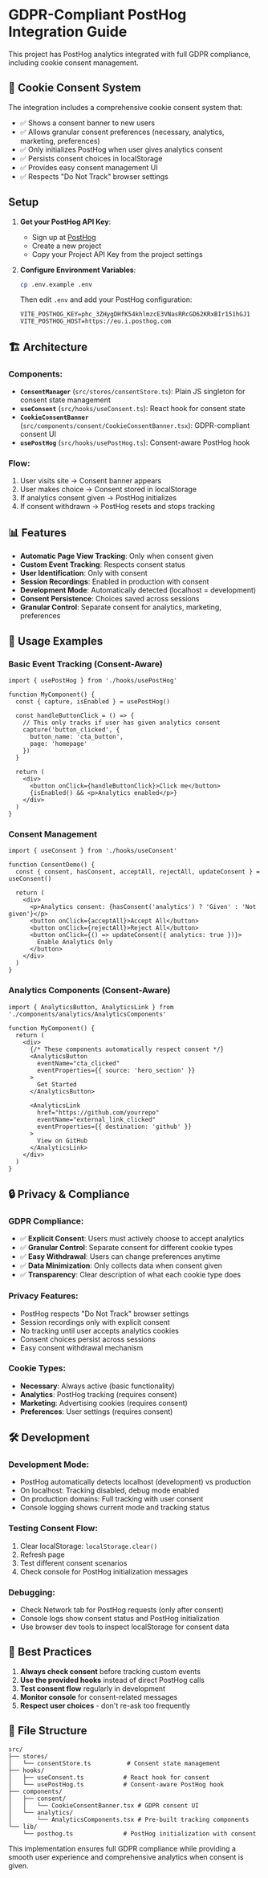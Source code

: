 # GDPR-Compliant PostHog Integration Guide

This project has PostHog analytics integrated with full GDPR compliance, including cookie consent management.

## 🍪 Cookie Consent System

The integration includes a comprehensive cookie consent system that:
- ✅ Shows a consent banner to new users
- ✅ Allows granular consent preferences (necessary, analytics, marketing, preferences)
- ✅ Only initializes PostHog when user gives analytics consent
- ✅ Persists consent choices in localStorage
- ✅ Provides easy consent management UI
- ✅ Respects "Do Not Track" browser settings

## Setup

1. **Get your PostHog API Key**:
   - Sign up at [PostHog](https://posthog.com/)
   - Create a new project
   - Copy your Project API Key from the project settings

2. **Configure Environment Variables**:
   ```bash
   cp .env.example .env
   ```
   
   Then edit `.env` and add your PostHog configuration:
   ```env
   VITE_POSTHOG_KEY=phc_3ZHygDHfK54khlmzcE3VNasRRcGD62KRxBIr151hGJ1
   VITE_POSTHOG_HOST=https://eu.i.posthog.com
   ```

## 🏗️ Architecture

### Components:
- **`ConsentManager`** (`src/stores/consentStore.ts`): Plain JS singleton for consent state management
- **`useConsent`** (`src/hooks/useConsent.ts`): React hook for consent state
- **`CookieConsentBanner`** (`src/components/consent/CookieConsentBanner.tsx`): GDPR-compliant consent UI
- **`usePostHog`** (`src/hooks/usePostHog.ts`): Consent-aware PostHog hook

### Flow:
1. User visits site → Consent banner appears
2. User makes choice → Consent stored in localStorage
3. If analytics consent given → PostHog initializes
4. If consent withdrawn → PostHog resets and stops tracking

## 📊 Features

- **Automatic Page View Tracking**: Only when consent given
- **Custom Event Tracking**: Respects consent status
- **User Identification**: Only with consent
- **Session Recordings**: Enabled in production with consent
- **Development Mode**: Automatically detected (localhost = development)
- **Consent Persistence**: Choices saved across sessions
- **Granular Control**: Separate consent for analytics, marketing, preferences

## 🚀 Usage Examples

### Basic Event Tracking (Consent-Aware)
```tsx
import { usePostHog } from './hooks/usePostHog'

function MyComponent() {
  const { capture, isEnabled } = usePostHog()
  
  const handleButtonClick = () => {
    // This only tracks if user has given analytics consent
    capture('button_clicked', {
      button_name: 'cta_button',
      page: 'homepage'
    })
  }
  
  return (
    <div>
      <button onClick={handleButtonClick}>Click me</button>
      {isEnabled() && <p>Analytics enabled</p>}
    </div>
  )
}
```

### Consent Management
```tsx
import { useConsent } from './hooks/useConsent'

function ConsentDemo() {
  const { consent, hasConsent, acceptAll, rejectAll, updateConsent } = useConsent()
  
  return (
    <div>
      <p>Analytics consent: {hasConsent('analytics') ? 'Given' : 'Not given'}</p>
      <button onClick={acceptAll}>Accept All</button>
      <button onClick={rejectAll}>Reject All</button>
      <button onClick={() => updateConsent({ analytics: true })}>
        Enable Analytics Only
      </button>
    </div>
  )
}
```

### Analytics Components (Consent-Aware)
```tsx
import { AnalyticsButton, AnalyticsLink } from './components/analytics/AnalyticsComponents'

function MyComponent() {
  return (
    <div>
      {/* These components automatically respect consent */}
      <AnalyticsButton 
        eventName="cta_clicked" 
        eventProperties={{ source: 'hero_section' }}
      >
        Get Started
      </AnalyticsButton>
      
      <AnalyticsLink 
        href="https://github.com/yourrepo" 
        eventName="external_link_clicked"
        eventProperties={{ destination: 'github' }}
      >
        View on GitHub
      </AnalyticsLink>
    </div>
  )
}
```

## 🔒 Privacy & Compliance

### GDPR Compliance:
- ✅ **Explicit Consent**: Users must actively choose to accept analytics
- ✅ **Granular Control**: Separate consent for different cookie types
- ✅ **Easy Withdrawal**: Users can change preferences anytime
- ✅ **Data Minimization**: Only collects data when consent given
- ✅ **Transparency**: Clear description of what each cookie type does

### Privacy Features:
- PostHog respects "Do Not Track" browser settings
- Session recordings only with explicit consent
- No tracking until user accepts analytics cookies
- Consent choices persist across sessions
- Easy consent withdrawal mechanism

### Cookie Types:
- **Necessary**: Always active (basic functionality)
- **Analytics**: PostHog tracking (requires consent)
- **Marketing**: Advertising cookies (requires consent)
- **Preferences**: User settings (requires consent)

## 🛠️ Development

### Development Mode:
- PostHog automatically detects localhost (development) vs production
- On localhost: Tracking disabled, debug mode enabled
- On production domains: Full tracking with user consent
- Console logging shows current mode and tracking status

### Testing Consent Flow:
1. Clear localStorage: `localStorage.clear()`
2. Refresh page
3. Test different consent scenarios
4. Check console for PostHog initialization messages

### Debugging:
- Check Network tab for PostHog requests (only after consent)
- Console logs show consent status and PostHog initialization
- Use browser dev tools to inspect localStorage for consent data

## 🎯 Best Practices

1. **Always check consent** before tracking custom events
2. **Use the provided hooks** instead of direct PostHog calls
3. **Test consent flow** regularly in development
4. **Monitor console** for consent-related messages
5. **Respect user choices** - don't re-ask too frequently

## 📁 File Structure

```
src/
├── stores/
│   └── consentStore.ts          # Consent state management
├── hooks/
│   ├── useConsent.ts           # React hook for consent
│   └── usePostHog.ts           # Consent-aware PostHog hook
├── components/
│   ├── consent/
│   │   └── CookieConsentBanner.tsx # GDPR consent UI
│   └── analytics/
│       └── AnalyticsComponents.tsx # Pre-built tracking components
└── lib/
    └── posthog.ts              # PostHog initialization with consent
```

This implementation ensures full GDPR compliance while providing a smooth user experience and comprehensive analytics when consent is given.
